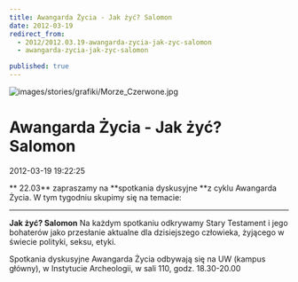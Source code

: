 ```yaml
---
title: Awangarda Życia - Jak żyć? Salomon
date: 2012-03-19
redirect_from: 
  - 2012/2012.03.19-awangarda-zycia-jak-zyc-salomon
  - awangarda-zycia-jak-zyc-salomon

published: true
---
```



![images/stories/grafiki/Morze_Czerwone.jpg](images/stories/grafiki/Morze_Czerwone.jpg)

# Awangarda Życia - Jak żyć? Salomon

<time>2012-03-19 19:22:25</time>

**
22.03** zapraszamy na **spotkania dyskusyjne **z cyklu Awangarda Życia.
W tym tygodniu skupimy się na temacie:
** **
**Jak żyć? Salomon**
Na każdym spotkaniu odkrywamy Stary Testament i jego bohaterów jako  przesłanie aktualne dla dzisiejszego człowieka, żyjącego w świecie  polityki, seksu, etyki.


Spotkania dyskusyjne Awangarda Życia odbywają się na UW (kampus główny), w Instytucie Archeologii, w sali 110, godz. 18.30-20.00


<!--CONTENT FROM OLD SERVER (jos before 2013): **
22.03** zapraszamy na **spotkania dyskusyjne **z cyklu Awangarda Życia.


W tym tygodniu skupimy się na temacie:
** **
**Jak żyć? Salomon**


Na każdym spotkaniu odkrywamy Stary Testament i jego bohaterów jako  przesłanie aktualne dla dzisiejszego człowieka, żyjącego w świecie  polityki, seksu, etyki.




Spotkania dyskusyjne Awangarda Życia odbywają się na UW (kampus główny), w Instytucie Archeologii, w sali 110, godz. 18.30-20.00

-->

<!--{{json:{"created_date":"2012-03-19 19:22:25","publish_down":"0000-00-00 00:00:00","id":"1081"}}}-->